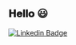 <!-- ### Hi there 👋 -->

<h2> 𝐇𝐞𝐥𝐥𝐨 😃</h2>

[![Linkedin Badge](https://img.shields.io/badge/-Heejin_Kim-purple?style=flat-square&logo=Linkedin&logoColor=white&link=https://www.linkedin.com/in/heejinkim0803/)](https://www.linkedin.com/in/heejinkim0803/) 


<!--
**stellakim0803/stellakim0803** is a ✨ _special_ ✨ repository because its `README.md` (this file) appears on your GitHub profile.

Here are some ideas to get you started:

- 🔭 I’m currently working on ...
- 🌱 I’m currently learning ...
- 👯 I’m looking to collaborate on ...
- 🤔 I’m looking for help with ...
- 💬 Ask me about ...
- 📫 How to reach me: ...
- 😄 Pronouns: ...
- ⚡ Fun fact: ...
-->
